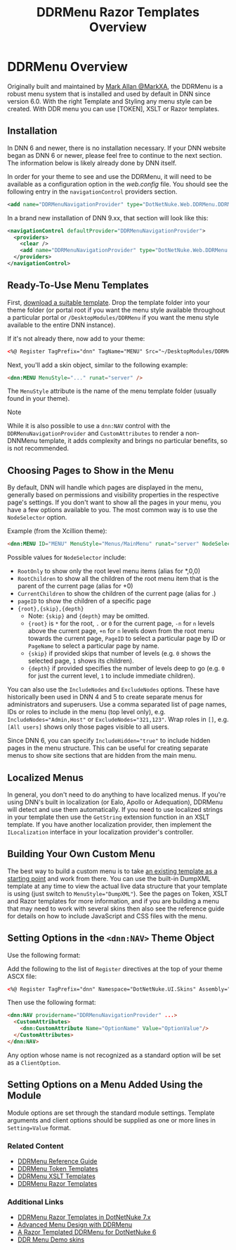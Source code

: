 ﻿---
uid: ddrmenu-overview
locale: en
title: DDRMenu Razor Templates Overview
dnnversion: 09.02.00
previous-topic: theme-objects
next-topic: ddrmenu-reference-guide
related-topics: theme-objects,themes,create-theme
links: ["[DNN Wiki: DotNetNuke Skins](https://www.dnnsoftware.com/wiki/dotnetnuke-skins)","[DNN Community blog: DotNetNuke Skinning 101 (Part 3) by Joe Brinkman](https://www.dnnsoftware.com/community-blog/cid/131995/dotnetnuke-skinning-101-part-3)","[DNN Professional Training: Creating HTML Skins](https://www.dnnsoftware.com/services/professional-training/training-videos-subscription/skinning-2-creating-html-skins)","[Skinning Tool / Online Reference for DNN Skins & Container Objects by 10 Pound Gorilla](https://www.10poundgorilla.com)"]
---

# DDRMenu Overview  

Originally built and maintained by [Mark Allan @MarkXA](https://twitter.com/markxa), the DDRMenu is a robust menu system that is installed and used by default in DNN since version 6.0.
With the right Template and Styling any menu style can be created. With DDR menu you can use [TOKEN], XSLT or Razor templates.

## Installation

In DNN 6 and newer, there is no installation necessary.  If your DNN website began as DNN 6 or newer, please feel free to continue to the next section.  The information below is likely already done by DNN itself.  

In order for your theme to see and use the DDRMenu, it will need to be available as a configuration option in the _web.config_ file.  You should see the following entry in the `navigationControl` providers section.  

```xml
<add name="DDRMenuNavigationProvider" type="DotNetNuke.Web.DDRMenu.DDRMenuNavigationProvider, DotNetNuke.Web.DDRMenu" />
```

In a brand new installation of DNN 9.xx, that section will look like this:

```xml
<navigationControl defaultProvider="DDRMenuNavigationProvider">
  <providers>
    <clear />
    <add name="DDRMenuNavigationProvider" type="DotNetNuke.Web.DDRMenu.DDRMenuNavigationProvider, DotNetNuke.Web.DDRMenu" />
  </providers>
</navigationControl>
```

## Ready-To-Use Menu Templates

First, [download a suitable template](https://github.com/MarkXA/ddrmenutemplates). Drop the template folder into your theme folder (or portal root if you want the menu style available throughout a particular portal or `/DesktopModules/DDRMenu` if you want the menu style available to the entire DNN instance).  

If it's not already there, now add to your theme:

```html
<%@ Register TagPrefix="dnn" TagName="MENU" Src="~/DesktopModules/DDRMenu/Menu.ascx" %>  
```

Next, you'll add a skin object, similar to the following example:

```html
<dnn:MENU MenuStyle="..." runat="server" />
```

The `MenuStyle` attribute is the name of the menu template folder (usually found in your theme).  

> [!NOTE]
> 
>  While it is also possible to use a `dnn:NAV` control with the `DDRMenuNavigationProvider` and `CustomAttributes` to render a non-DNNMenu template, it adds complexity and brings no particular benefits, so is not recommended.
> 

## Choosing Pages to Show in the Menu

By default, DNN will handle which pages are displayed in the menu, generally based on permissions and visibility properties in the respective page's settings.  If you don't want to show all the pages in your menu, you have a few options available to you.  The most common way is to use the `NodeSelector` option.  

Example (from the Xcillion theme):  

```html
<dnn:MENU ID="MENU" MenuStyle="Menus/MainMenu" runat="server" NodeSelector="*" />
```

Possible values for `NodeSelector` include:

* `RootOnly` to show only the root level menu items (alias for *,0,0)
* `RootChildren` to show all the children of the root menu item that is the parent of the current page (alias for +0)
* `CurrentChildren` to show the children of the current page (alias for .)
* `pageID` to show the children of a specific page
* `{root},{skip},{depth}` 
  * Note: `{skip}` and `{depth}` may be omitted. 
  * `{root}` is `*` for the root, `.` or `0` for the current page, `-n` for `n` levels above the current page, `+n` for `n` levels down from the root menu towards the current page, `PageID` to select a particular page by ID or `PageName` to select a particular page by name. 
  * `{skip}` if provided skips that number of levels (e.g. `0` shows the selected page, `1` shows its children). 
  * `{depth}` if provided specifies the number of levels deep to go (e.g. `0` for just the current level, `1` to include immediate children).

You can also use the `IncludeNodes` and `ExcludeNodes` options. These have historically been used in DNN 4 and 5 to create separate menus for administrators and superusers. Use a comma separated list of page names, IDs or roles to include in the menu (top level only), e.g. `IncludeNodes="Admin,Host"` or `ExcludeNodes="321,123"`. Wrap roles in `[]`, e.g. `[All users]` shows only those pages visible to all users.  

Since DNN 6, you can specify `IncludeHidden="true"` to include hidden pages in the menu structure.  This can be useful for creating separate menus to show site sections that are hidden from the main menu.  

## Localized Menus  

In general, you don't need to do anything to have localized menus.  If you're using DNN's built in localization (or Ealo, Apollo or Adequation), DDRMenu will detect and use them automatically.  If you need to use localized strings in your template then use the `GetString` extension function in an XSLT template.  If you have another localization provider, then implement the `ILocalization` interface in your localization provider's controller.  

## Building Your Own Custom Menu  

The best way to build a custom menu is to take [an existing template as a starting point](https://github.com/MarkXA/ddrmenutemplates) and work from there. You can use the built-in DumpXML template at any time to view the actual live data structure that your template is using (just switch to `MenuStyle="DumpXML"`).  See the pages on Token, XSLT and Razor templates for more information, and if you are building a menu that may need to work with several skins then also see the reference guide for details on how to include JavaScript and CSS files with the menu.  

## Setting Options in the `<dnn:NAV>` Theme Object  

Use the following format:  

Add the following to the list of `Register` directives at the top of your theme ASCX file:

```html
<%@ Register TagPrefix="dnn" Namespace="DotNetNuke.UI.Skins" Assembly="DotNetNuke" %>
```

Then use the following format:

```html
<dnn:NAV providername="DDRMenuNavigationProvider" ...> 
  <CustomAttributes> 
    <dnn:CustomAttribute Name="OptionName" Value="OptionValue"/>
  </CustomAttributes>
</dnn:NAV>
```

Any option whose name is not recognized as a standard option will be set as a `ClientOption`.

## Setting Options on a Menu Added Using the Module

Module options are set through the standard module settings.  Template arguments and client options should be supplied as one or more lines in `Setting=Value` format.

### Related Content  

*   [DDRMenu Reference Guide](xref:ddrmenu-reference-guide)  
*   [DDRMenu Token Templates](xref:ddrmenu-token-templates)  
*   [DDRMenu XSLT Templates](xref:ddrmenu-xslt-templates)  
*   [DDRMenu Razor Templates](xref:ddrmenu-razor-templates-overview)  

### Additional Links  

*   [DDRMenu Razor Templates in DotNetNuke 7.x](http://www.dnnsoftware.com/Resources/Blogs/EntryId/3619/ContentItemId/150607/DDRMenu-Razor-Templates-in-DotNetNuke-7-x.aspx)  
*   [Advanced Menu Design with DDRMenu](http://www.dnnsoftware.com/Resources/Blogs/EntryId/3446/Advanced-Menu-Design-with-DDRMenu.aspx)  
*   [A Razor Templated DDRMenu for DotNetNuke 6](http://www.aubrett.com/InformationTechnology/WebDevelopment/CMSPlatforms/DotNetNuke/RazorTemplatedDDRMenu.aspx)  
*   [DDR Menu Demo skins](https://demo.40fingers.net/dnn-ddr-demo-skin)
